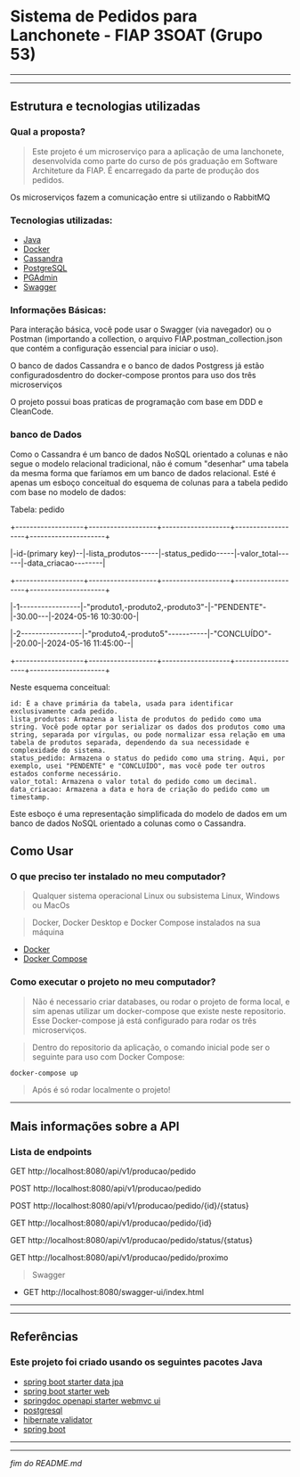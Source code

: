 # Sistema de Pedidos para Lanchonete - FIAP 3SOAT (Grupo 53)
---
---
## Estrutura e tecnologias utilizadas
### Qual a proposta?
>Este projeto é um microserviço para a aplicação de uma lanchonete, desenvolvida como parte do curso de pós graduação em Software Architeture da FIAP. É encarregado da parte de produção dos pedidos.

Os microserviços fazem a comunicação entre si utilizando o RabbitMQ


### Tecnologias utilizadas:
- [Java](https://dev.java/learn/)
- [Docker](https://docs.docker.com/get-started/)
- [Cassandra](https://cassandra.apache.org/_/index.html)
- [PostgreSQL](https://www.postgresql.org/about/)
- [PGAdmin](https://www.pgadmin.org/docs/)
- [Swagger](https://swagger.io/solutions/api-documentation/)

### Informações Básicas:

 Para interação básica, você pode usar o Swagger (via navegador) ou o Postman (importando a collection, o arquivo FIAP.postman_collection.json que contém a configuração essencial para iniciar o uso).

 O banco de dados Cassandra e o banco de dados Postgress já estão configuradosdentro do docker-compose prontos para uso  dos três microserviços

 O projeto possui boas praticas de programação com base em DDD e CleanCode.

### banco de Dados

Como o Cassandra é um banco de dados NoSQL orientado a colunas e não segue o modelo relacional tradicional, não é comum "desenhar" uma tabela da mesma forma que faríamos em um banco de dados relacional.
Esté é apenas um esboço conceitual do esquema de colunas para a tabela pedido com base no modelo de dados:

Tabela: pedido

+-------------------+-------------------+-------------------+-------------------+---------------------+

|-id-(primary key)--|-lista_produtos-----|-status_pedido-----|-valor_total------|-data_criacao--------|

+-------------------+-------------------+-------------------+-------------------+---------------------+

|-1-----------------|-"produto1,-produto2,-produto3"-|-"PENDENTE"-|-30.00---|-2024-05-16 10:30:00-|

|-2-----------------|-"produto4,-produto5"-----------|-"CONCLUÍDO"-|-20.00-|-2024-05-16 11:45:00--|

+-------------------+-------------------+-------------------+-------------------+---------------------+

Neste esquema conceitual:

    id: É a chave primária da tabela, usada para identificar exclusivamente cada pedido.
    lista_produtos: Armazena a lista de produtos do pedido como uma string. Você pode optar por serializar os dados dos produtos como uma string, separada por vírgulas, ou pode normalizar essa relação em uma tabela de produtos separada, dependendo da sua necessidade e complexidade do sistema.
    status_pedido: Armazena o status do pedido como uma string. Aqui, por exemplo, usei "PENDENTE" e "CONCLUÍDO", mas você pode ter outros estados conforme necessário.
    valor_total: Armazena o valor total do pedido como um decimal.
    data_criacao: Armazena a data e hora de criação do pedido como um timestamp.

Este esboço é uma representação simplificada do modelo de dados em um banco de dados NoSQL orientado a colunas como o Cassandra.

## Como Usar
### O que preciso ter instalado no meu computador?
> Qualquer sistema operacional Linux ou subsistema Linux, Windows ou MacOs

> Docker, Docker Desktop e Docker Compose instalados na sua máquina

- [Docker](https://docs.docker.com/get-started/)
- [Docker Compose](https://docs.docker.com/compose/install/)

### Como executar o projeto no meu computador?
> Não é necessario criar databases, ou rodar o projeto de forma local, e sim apenas utilizar um docker-compose que existe neste repositorio. Esse Docker-compose já está configurado para rodar os três microserviços.

> Dentro do repositorio da aplicação, o comando inicial pode ser o seguinte para uso com Docker Compose:
```sh
docker-compose up
``````
> Após é só rodar localmente o projeto!



---
## Mais informações sobre a API
### Lista de endpoints

GET http://localhost:8080/api/v1/producao/pedido

POST http://localhost:8080/api/v1/producao/pedido

POST http://localhost:8080/api/v1/producao/pedido/{id}/{status}

GET http://localhost:8080/api/v1/producao/pedido/{id}

GET http://localhost:8080/api/v1/producao/pedido/status/{status}

GET http://localhost:8080/api/v1/producao/pedido/proximo

> Swagger
- GET http://localhost:8080/swagger-ui/index.html
---
---
## Referências
### Este projeto foi criado usando os seguintes pacotes Java
- [spring boot starter data jpa](https://mvnrepository.com/artifact/org.springframework.boot/spring-boot-starter-data-jpa)
- [spring boot starter web](https://mvnrepository.com/artifact/org.springframework.boot/spring-boot-starter-web)
- [springdoc openapi starter webmvc ui](https://mvnrepository.com/artifact/org.springdoc/springdoc-openapi-starter-webmvc-ui)
- [postgresql](https://mvnrepository.com/artifact/org.postgresql/postgresql)
- [hibernate validator](https://mvnrepository.com/artifact/org.hibernate.validator/hibernate-validator)
- [spring boot](https://spring.io/projects/spring-boot/)

---
---
_fim do README.md_
